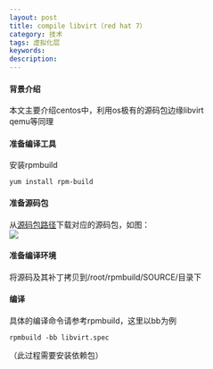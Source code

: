 ```yaml
---
layout: post
title: compile libvirt（red hat 7）
category: 技术
tags: 虚拟化层
keywords: 
description: 
---
```


#### 背景介绍 ####

本文主要介绍centos中，利用os极有的源码包边缘libvirt  
qemu等同理 

#### 准备编译工具 ####

安装rpmbuild

    yum install rpm-build

#### 准备源码包 ####

从[源码包路径](http://vault.centos.org/centos/7/updates/Source/SPackages/)下载对应的源码包，如图：  
![](http://i.imgur.com/Tj0azhQ.png)  

#### 准备编译环境 ####

将源码及其补丁拷贝到/root/rpmbuild/SOURCE/目录下  

#### 编译 ####

具体的编译命令请参考rpmbuild，这里以bb为例  

    rpmbuild -bb libvirt.spec
（此过程需要安装依赖包）












